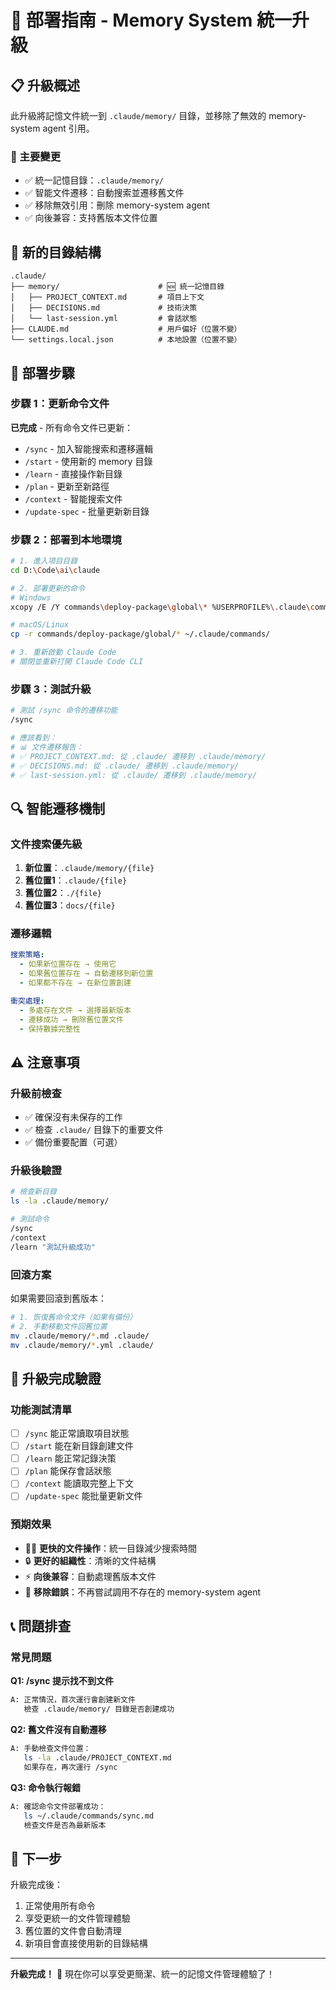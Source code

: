 # 🚀 部署指南 - Memory System 統一升級

## 📋 升級概述

此升級將記憶文件統一到 `.claude/memory/` 目錄，並移除了無效的 memory-system agent 引用。

### 🎯 主要變更
- ✅ 統一記憶目錄：`.claude/memory/`
- ✅ 智能文件遷移：自動搜索並遷移舊文件
- ✅ 移除無效引用：刪除 memory-system agent
- ✅ 向後兼容：支持舊版本文件位置

## 📁 新的目錄結構

```
.claude/
├── memory/                      # 🆕 統一記憶目錄
│   ├── PROJECT_CONTEXT.md       # 項目上下文
│   ├── DECISIONS.md             # 技術決策
│   └── last-session.yml         # 會話狀態
├── CLAUDE.md                    # 用戶偏好（位置不變）
└── settings.local.json          # 本地設置（位置不變）
```

## 🔄 部署步驟

### 步驟 1：更新命令文件
**已完成** - 所有命令文件已更新：
- `/sync` - 加入智能搜索和遷移邏輯
- `/start` - 使用新的 memory 目錄
- `/learn` - 直接操作新目錄
- `/plan` - 更新至新路徑
- `/context` - 智能搜索文件
- `/update-spec` - 批量更新新目錄

### 步驟 2：部署到本地環境

```bash
# 1. 進入項目目錄
cd D:\Code\ai\claude

# 2. 部署更新的命令
# Windows
xcopy /E /Y commands\deploy-package\global\* %USERPROFILE%\.claude\commands\

# macOS/Linux  
cp -r commands/deploy-package/global/* ~/.claude/commands/

# 3. 重新啟動 Claude Code
# 關閉並重新打開 Claude Code CLI
```

### 步驟 3：測試升級

```bash
# 測試 /sync 命令的遷移功能
/sync

# 應該看到：
# 📊 文件遷移報告：
# ✅ PROJECT_CONTEXT.md: 從 .claude/ 遷移到 .claude/memory/
# ✅ DECISIONS.md: 從 .claude/ 遷移到 .claude/memory/  
# ✅ last-session.yml: 從 .claude/ 遷移到 .claude/memory/
```

## 🔍 智能遷移機制

### 文件搜索優先級
1. **新位置**：`.claude/memory/{file}` 
2. **舊位置1**：`.claude/{file}`
3. **舊位置2**：`./{file}` 
4. **舊位置3**：`docs/{file}`

### 遷移邏輯
```yaml
搜索策略:
  - 如果新位置存在 → 使用它
  - 如果舊位置存在 → 自動遷移到新位置
  - 如果都不存在 → 在新位置創建

衝突處理:
  - 多處存在文件 → 選擇最新版本
  - 遷移成功 → 刪除舊位置文件  
  - 保持數據完整性
```

## ⚠️ 注意事項

### 升級前檢查
- ✅ 確保沒有未保存的工作
- ✅ 檢查 `.claude/` 目錄下的重要文件
- ✅ 備份重要配置（可選）

### 升級後驗證
```bash
# 檢查新目錄
ls -la .claude/memory/

# 測試命令
/sync
/context
/learn "測試升級成功"
```

### 回滾方案
如果需要回滾到舊版本：
```bash
# 1. 恢復舊命令文件（如果有備份）
# 2. 手動移動文件回舊位置
mv .claude/memory/*.md .claude/
mv .claude/memory/*.yml .claude/
```

## 🎉 升級完成驗證

### 功能測試清單
- [ ] `/sync` 能正常讀取項目狀態
- [ ] `/start` 能在新目錄創建文件  
- [ ] `/learn` 能正常記錄決策
- [ ] `/plan` 能保存會話狀態
- [ ] `/context` 能讀取完整上下文
- [ ] `/update-spec` 能批量更新文件

### 預期效果
- 🏃‍♂️ **更快的文件操作**：統一目錄減少搜索時間
- 🔒 **更好的組織性**：清晰的文件結構
- ⚡ **向後兼容**：自動處理舊版本文件
- 🐛 **移除錯誤**：不再嘗試調用不存在的 memory-system agent

## 📞 問題排查

### 常見問題

**Q1: /sync 提示找不到文件**
```bash
A: 正常情況，首次運行會創建新文件
   檢查 .claude/memory/ 目錄是否創建成功
```

**Q2: 舊文件沒有自動遷移**  
```bash
A: 手動檢查文件位置：
   ls -la .claude/PROJECT_CONTEXT.md
   如果存在，再次運行 /sync
```

**Q3: 命令執行報錯**
```bash
A: 確認命令文件部署成功：
   ls ~/.claude/commands/sync.md
   檢查文件是否為最新版本
```

## 🚀 下一步

升級完成後：
1. 正常使用所有命令
2. 享受更統一的文件管理體驗  
3. 舊位置的文件會自動清理
4. 新項目會直接使用新的目錄結構

---

**升級完成！** 🎊 現在你可以享受更簡潔、統一的記憶文件管理體驗了！